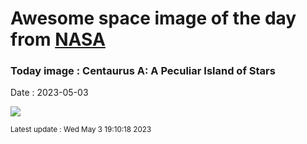 
# Awesome space image of the day from [NASA](https://api.nasa.gov/)

### Today image : Centaurus A: A Peculiar Island of Stars
Date : 2023-05-03

![](https://apod.nasa.gov/apod/image/2305/NGC5128_Lorenzi_960.jpg)

<small>Latest update : Wed May  3 19:10:18 2023</small>
        
